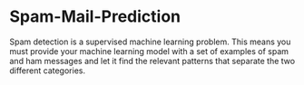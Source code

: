 # Spam-Mail-Prediction
Spam detection is a supervised machine learning problem. This means you must provide your machine learning model with a set of examples of spam and ham messages and let it find the relevant patterns that separate the two different categories.
